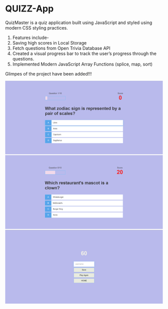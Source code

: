# QUIZZ-App
QuizMaster is a quiz application built using JavaScript and styled using modern CSS styling practices.
1. Features include-
2. Saving high scores in Local Storage
3. Fetch questions from Open Trivia Database API
4. Created a visual progress bar to track the user’s progress through the questions.
5. Implemented Modern JavaScript Array Functions (splice, map, sort)

Glimpes of the project have been added!!!

 ![Alt Text](https://github.com/ss-shrishi2000/QUIZZ-App/blob/main/Quiz1.png)
 ![Alt_Text](https://github.com/ss-shrishi2000/QUIZZ-App/blob/main/Quiz2.png)
  ![Alt_Text](https://github.com/ss-shrishi2000/QUIZZ-App/blob/main/Quiz3.png)
